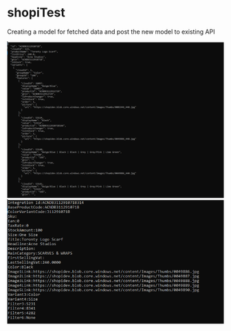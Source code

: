 # shopiTest
Creating a model for fetched data and post the new model to existing API

![GitHub Logo](/cekilenUrun.PNG)![GitHub Logo](gonderilenUrun.PNG)
